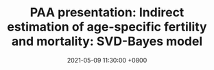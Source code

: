 ---
title: "PAA presentation: Indirect estimation of age-specific fertility and mortality: SVD-Bayes model"
collection: Presentation
type: "Presentation"
permalink: /talks/2021PAA.md
venue: "Population Association of America Annual Meeting"
date: 2021-05-09 11:30:00 +0800
location: "Virtual, USA"
---